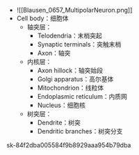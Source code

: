 - ![[Blausen_0657_MultipolarNeuron.png]]
- Cell body：细胞体
	- 轴突层：
		- Telodendria：末梢突起
		- Synaptic terminals：突触末梢
		- Axon：轴突
	- 内核层：
		- Axon hillock：轴突始段
		- Golgi apparatus：高尔基体
		- Mitochondrion：线粒体
		- Endoplasmic reticulum：内质网
		- Nucleus：细胞核
	- 树突层：
		- Dendrite：树突
		- Dendritic branches：树突分支

sk-84f2dba005584f9b8929aaa954b79dba
